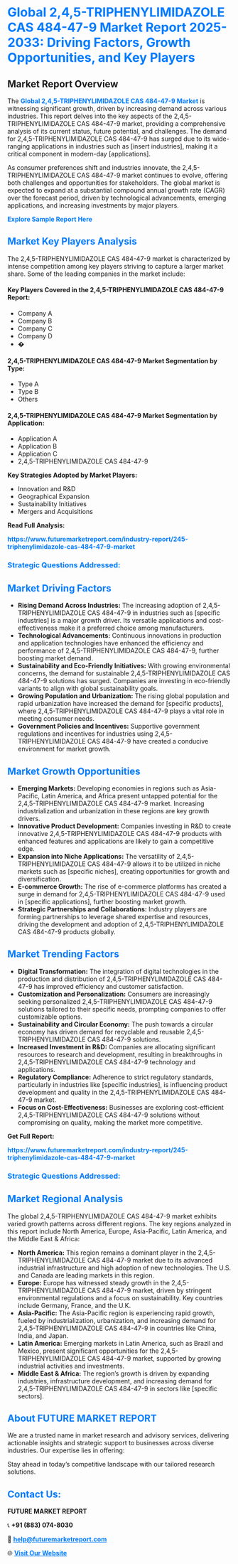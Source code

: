 <h1 style="color: #007BFF;">Global 2,4,5-TRIPHENYLIMIDAZOLE CAS 484-47-9 Market Report 2025-2033: Driving Factors, Growth Opportunities, and Key Players</h1>

<section id="overview">
<h2>Market Report Overview</h2>
<p>The <a href="https://www.futuremarketreport.com/industry-report/245-triphenylimidazole-cas-484-47-9-market" style="color: #007BFF; text-decoration: none;"><strong>Global 2,4,5-TRIPHENYLIMIDAZOLE CAS 484-47-9 Market</strong></a> is witnessing significant growth, driven by increasing demand across various industries. This report delves into the key aspects of the 2,4,5-TRIPHENYLIMIDAZOLE CAS 484-47-9 market, providing a comprehensive analysis of its current status, future potential, and challenges. The demand for 2,4,5-TRIPHENYLIMIDAZOLE CAS 484-47-9 has surged due to its wide-ranging applications in industries such as [insert industries], making it a critical component in modern-day [applications].</p>
<p>As consumer preferences shift and industries innovate, the 2,4,5-TRIPHENYLIMIDAZOLE CAS 484-47-9 market continues to evolve, offering both challenges and opportunities for stakeholders. The global market is expected to expand at a substantial compound annual growth rate (CAGR) over the forecast period, driven by technological advancements, emerging applications, and increasing investments by major players.</p>
</section>

<section id="overview">
<p><a href="https://www.futuremarketreport.com/request-sample/reportId=112838" style="color: #007BFF; text-decoration: none;"><strong>Explore Sample Report Here</strong></a></p>
</section>

<section id="key-players">
<h2 style="color: #007BFF;">Market Key Players Analysis</h2>
<p>The 2,4,5-TRIPHENYLIMIDAZOLE CAS 484-47-9 market is characterized by intense competition among key players striving to capture a larger market share. Some of the leading companies in the market include:</p>
<h4>Key Players Covered in the 2,4,5-TRIPHENYLIMIDAZOLE CAS 484-47-9 Report:</h4>
<ul><li>Company A</li><li>Company B</li><li>Company C</li><li>Company D</li><li>�</li></ul>
<h4>2,4,5-TRIPHENYLIMIDAZOLE CAS 484-47-9 Market Segmentation by Type:</h4>
<ul><li>Type A</li><li>Type B</li><li>Others</li></ul>

<h4>2,4,5-TRIPHENYLIMIDAZOLE CAS 484-47-9 Market Segmentation by Application:</h4>
<ul><li>Application A</li><li>Application B</li><li>Application C</li><li>2,4,5-TRIPHENYLIMIDAZOLE CAS 484-47-9</li></ul>
<p><strong>Key Strategies Adopted by Market Players:</strong></p>
<ul>
<li>Innovation and R&D</li>
<li>Geographical Expansion</li>
<li>Sustainability Initiatives</li>
<li>Mergers and Acquisitions</li>
</ul>
</section>

<section>
<p><strong>Read Full Analysis: </strong></p><a href="https://www.futuremarketreport.com/industry-report/245-triphenylimidazole-cas-484-47-9-market" style="color: #007BFF; text-decoration: none;"><strong>https://www.futuremarketreport.com/industry-report/245-triphenylimidazole-cas-484-47-9-market</strong></a>
<h3 style="color: #007BFF;">Strategic Questions Addressed:</h3>
</section>

<section id="driving-factors">
<h2 style="color: #007BFF;">Market Driving Factors</h2>
<ul>
<li><strong>Rising Demand Across Industries:</strong> The increasing adoption of 2,4,5-TRIPHENYLIMIDAZOLE CAS 484-47-9 in industries such as [specific industries] is a major growth driver. Its versatile applications and cost-effectiveness make it a preferred choice among manufacturers.</li>
<li><strong>Technological Advancements:</strong> Continuous innovations in production and application technologies have enhanced the efficiency and performance of 2,4,5-TRIPHENYLIMIDAZOLE CAS 484-47-9, further boosting market demand.</li>
<li><strong>Sustainability and Eco-Friendly Initiatives:</strong> With growing environmental concerns, the demand for sustainable 2,4,5-TRIPHENYLIMIDAZOLE CAS 484-47-9 solutions has surged. Companies are investing in eco-friendly variants to align with global sustainability goals.</li>
<li><strong>Growing Population and Urbanization:</strong> The rising global population and rapid urbanization have increased the demand for [specific products], where 2,4,5-TRIPHENYLIMIDAZOLE CAS 484-47-9 plays a vital role in meeting consumer needs.</li>
<li><strong>Government Policies and Incentives:</strong> Supportive government regulations and incentives for industries using 2,4,5-TRIPHENYLIMIDAZOLE CAS 484-47-9 have created a conducive environment for market growth.</li>
</ul>
</section>

<section id="growth-opportunities">
<h2 style="color: #007BFF;">Market Growth Opportunities</h2>
<ul>
<li><strong>Emerging Markets:</strong> Developing economies in regions such as Asia-Pacific, Latin America, and Africa present untapped potential for the 2,4,5-TRIPHENYLIMIDAZOLE CAS 484-47-9 market. Increasing industrialization and urbanization in these regions are key growth drivers.</li>
<li><strong>Innovative Product Development:</strong> Companies investing in R&D to create innovative 2,4,5-TRIPHENYLIMIDAZOLE CAS 484-47-9 products with enhanced features and applications are likely to gain a competitive edge.</li>
<li><strong>Expansion into Niche Applications:</strong> The versatility of 2,4,5-TRIPHENYLIMIDAZOLE CAS 484-47-9 allows it to be utilized in niche markets such as [specific niches], creating opportunities for growth and diversification.</li>
<li><strong>E-commerce Growth:</strong> The rise of e-commerce platforms has created a surge in demand for 2,4,5-TRIPHENYLIMIDAZOLE CAS 484-47-9 used in [specific applications], further boosting market growth.</li>
<li><strong>Strategic Partnerships and Collaborations:</strong> Industry players are forming partnerships to leverage shared expertise and resources, driving the development and adoption of 2,4,5-TRIPHENYLIMIDAZOLE CAS 484-47-9 products globally.</li>
</ul>
</section>

<section id="trending-factors">
<h2 style="color: #007BFF;">Market Trending Factors</h2>
<ul>
<li><strong>Digital Transformation:</strong> The integration of digital technologies in the production and distribution of 2,4,5-TRIPHENYLIMIDAZOLE CAS 484-47-9 has improved efficiency and customer satisfaction.</li>
<li><strong>Customization and Personalization:</strong> Consumers are increasingly seeking personalized 2,4,5-TRIPHENYLIMIDAZOLE CAS 484-47-9 solutions tailored to their specific needs, prompting companies to offer customizable options.</li>
<li><strong>Sustainability and Circular Economy:</strong> The push towards a circular economy has driven demand for recyclable and reusable 2,4,5-TRIPHENYLIMIDAZOLE CAS 484-47-9 solutions.</li>
<li><strong>Increased Investment in R&D:</strong> Companies are allocating significant resources to research and development, resulting in breakthroughs in 2,4,5-TRIPHENYLIMIDAZOLE CAS 484-47-9 technology and applications.</li>
<li><strong>Regulatory Compliance:</strong> Adherence to strict regulatory standards, particularly in industries like [specific industries], is influencing product development and quality in the 2,4,5-TRIPHENYLIMIDAZOLE CAS 484-47-9 market.</li>
<li><strong>Focus on Cost-Effectiveness:</strong> Businesses are exploring cost-efficient 2,4,5-TRIPHENYLIMIDAZOLE CAS 484-47-9 solutions without compromising on quality, making the market more competitive.</li>
</ul>
</section>

<section>
<p><strong>Get Full Report: </strong></p><a href="https://www.futuremarketreport.com/industry-report/245-triphenylimidazole-cas-484-47-9-market" style="color: #007BFF; text-decoration: none;"><strong>https://www.futuremarketreport.com/industry-report/245-triphenylimidazole-cas-484-47-9-market</strong></a>
<h3 style="color: #007BFF;">Strategic Questions Addressed:</h3>
</section>


<section id="regional-analysis">
<h2 style="color: #007BFF;">Market Regional Analysis</h2>
<p>The global 2,4,5-TRIPHENYLIMIDAZOLE CAS 484-47-9 market exhibits varied growth patterns across different regions. The key regions analyzed in this report include North America, Europe, Asia-Pacific, Latin America, and the Middle East & Africa:</p>
<ul>
<li><strong>North America:</strong> This region remains a dominant player in the 2,4,5-TRIPHENYLIMIDAZOLE CAS 484-47-9 market due to its advanced industrial infrastructure and high adoption of new technologies. The U.S. and Canada are leading markets in this region.</li>
<li><strong>Europe:</strong> Europe has witnessed steady growth in the 2,4,5-TRIPHENYLIMIDAZOLE CAS 484-47-9 market, driven by stringent environmental regulations and a focus on sustainability. Key countries include Germany, France, and the U.K.</li>
<li><strong>Asia-Pacific:</strong> The Asia-Pacific region is experiencing rapid growth, fueled by industrialization, urbanization, and increasing demand for 2,4,5-TRIPHENYLIMIDAZOLE CAS 484-47-9 in countries like China, India, and Japan.</li>
<li><strong>Latin America:</strong> Emerging markets in Latin America, such as Brazil and Mexico, present significant opportunities for the 2,4,5-TRIPHENYLIMIDAZOLE CAS 484-47-9 market, supported by growing industrial activities and investments.</li>
<li><strong>Middle East & Africa:</strong> The region’s growth is driven by expanding industries, infrastructure development, and increasing demand for 2,4,5-TRIPHENYLIMIDAZOLE CAS 484-47-9 in sectors like [specific sectors].</li>
</ul>
</section>

<footer>
<h2 style="color: #007BFF;">About FUTURE MARKET REPORT</h2>
<p>We are a trusted name in market research and advisory services, delivering actionable insights and strategic support to businesses across diverse industries. Our expertise lies in offering:</p>

<p>Stay ahead in today’s competitive landscape with our tailored research solutions.</p>

<h2 style="color: #007BFF;">Contact Us:</h2>
<p><strong>FUTURE MARKET REPORT</strong></p>
<p>📞 <strong>+91 (883) 074-8030</strong></p>
<p>📧 <strong><a href="mailto:help@futuremarketreport.com" style="color: #007BFF;">help@futuremarketreport.com</a></strong></p>
<p>🌐 <strong><a href="https://www.futuremarketreport.com/" style="color: #007BFF;">Visit Our Website</a></strong></p>
</footer>